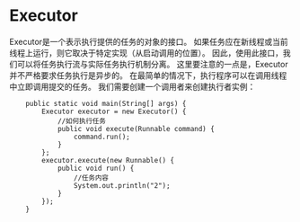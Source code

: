 # Executor

Executor是一个表示执行提供的任务的对象的接口。
如果任务应在新线程或当前线程上运行，则它取决于特定实现（从启动调用的位置）。
因此，使用此接口，我们可以将任务执行流与实际任务执行机制分离。
这里要注意的一点是，Executor并不严格要求任务执行是异步的。
在最简单的情况下，执行程序可以在调用线程中立即调用提交的任务。
我们需要创建一个调用者来创建执行者实例：
```
    public static void main(String[] args) {
        Executor executor = new Executor() {
            //如何执行任务
            public void execute(Runnable command) {
                command.run();
            }
        };
        executor.execute(new Runnable() {
            public void run() {
                //任务内容
                System.out.println("2");
            }
        });
    }
```



